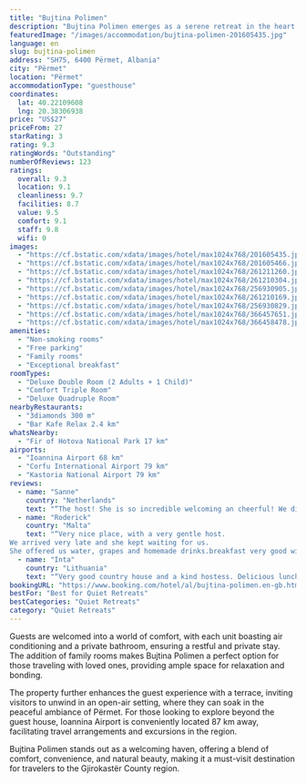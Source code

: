 ```yaml
---
title: "Bujtina Polimen"
description: "Bujtina Polimen emerges as a serene retreat in the heart of Përmet, located within the picturesque Gjirokastër County region and a mere 50 km from the enchanting Meropi-Palaiopyrgos forest."
featuredImage: "/images/accommodation/bujtina-polimen-201605435.jpg"
language: en
slug: bujtina-polimen
address: "SH75, 6400 Përmet, Albania"
city: "Përmet"
location: "Përmet"
accommodationType: "guesthouse"
coordinates:
  lat: 40.22109608
  lng: 20.38306938
price: "US$27"
priceFrom: 27
starRating: 3
rating: 9.3
ratingWords: "Outstanding"
numberOfReviews: 123
ratings:
  overall: 9.3
  location: 9.1
  cleanliness: 9.7
  facilities: 8.7
  value: 9.5
  comfort: 9.1
  staff: 9.8
  wifi: 0
images:
  - "https://cf.bstatic.com/xdata/images/hotel/max1024x768/201605435.jpg?k=00054d5de08209f820fe3412aaabe8cb13a6cd6dfc3f93053a4d1127ff75a5c5&o=&hp=1"
  - "https://cf.bstatic.com/xdata/images/hotel/max1024x768/201605466.jpg?k=0c21cca3fcbdcedb76f798a67a7ae653cf50da66202a5d63491c41c5463b79ee&o=&hp=1"
  - "https://cf.bstatic.com/xdata/images/hotel/max1024x768/261211260.jpg?k=be9c65c8f966eba9a4d6daf93bd94d70257031319f898f0eb1722a05c0b3cccc&o=&hp=1"
  - "https://cf.bstatic.com/xdata/images/hotel/max1024x768/261210304.jpg?k=cdaf036b96e25c25b0d0c12a5fa09d43893e4243659941beab004369285f738b&o=&hp=1"
  - "https://cf.bstatic.com/xdata/images/hotel/max1024x768/256930905.jpg?k=04a67adb6887716af8cc80bb3c18f20aa8f0f823f18ea3d8f1e6cc6aa022a015&o=&hp=1"
  - "https://cf.bstatic.com/xdata/images/hotel/max1024x768/261210169.jpg?k=888ddacf6613803f00d8a4f8b7d90ef445e0049986c93307e10d47653c931093&o=&hp=1"
  - "https://cf.bstatic.com/xdata/images/hotel/max1024x768/256930829.jpg?k=b415055c4006345d7680a9e6706306bf0109791b4180acc9df42ab9e374395be&o=&hp=1"
  - "https://cf.bstatic.com/xdata/images/hotel/max1024x768/366457651.jpg?k=6d782c088094af1b34c5305aba5f755bc0179a9dd5b9103710e1ea22630a2df2&o=&hp=1"
  - "https://cf.bstatic.com/xdata/images/hotel/max1024x768/366458478.jpg?k=7b4dde18cd1fc85d3e96841847c084d5ef43643b7df0f738cf5d8cc482a11e40&o=&hp=1"
amenities:
  - "Non-smoking rooms"
  - "Free parking"
  - "Family rooms"
  - "Exceptional breakfast"
roomTypes:
  - "Deluxe Double Room (2 Adults + 1 Child)"
  - "Comfort Triple Room"
  - "Deluxe Quadruple Room"
nearbyRestaurants:
  - "3diamonds 300 m"
  - "Bar Kafe Relax 2.4 km"
whatsNearby:
  - "Fir of Hotova National Park 17 km"
airports:
  - "Ioannina Airport 68 km"
  - "Corfu International Airport 79 km"
  - "Kastoria National Airport 79 km"
reviews:
  - name: "Sanne"
    country: "Netherlands"
    text: "“The host! She is so incredible welcoming an cheerful! We didn't speak each others language, but since we're both very epressive people who use a lot of body language, sounds and gestures, we could communicate just fine. It was quite funny actually...”"
  - name: "Roderick"
    country: "Malta"
    text: "“Very nice place, with a very gentle host.
We arrived very late and she kept waiting for us.
She offered us water, grapes and homemade drinks.breakfast very good with fresh homemade produce.”"
  - name: "Inta"
    country: "Lithuania"
    text: "“Very good country house and a kind hostess. Delicious lunch. Quiet environment, roosters crowing. In the evening, it is nice to sit on the terrace.”"
bookingURL: "https://www.booking.com/hotel/al/bujtina-polimen.en-gb.html?aid=8035640"
bestFor: "Best for Quiet Retreats"
bestCategories: "Quiet Retreats"
category: "Quiet Retreats"
---
```


Guests are welcomed into a world of comfort, with each unit boasting air conditioning and a private bathroom, ensuring a restful and private stay. The addition of family rooms makes Bujtina Polimen a perfect option for those traveling with loved ones, providing ample space for relaxation and bonding.

The property further enhances the guest experience with a terrace, inviting visitors to unwind in an open-air setting, where they can soak in the peaceful ambiance of Përmet. For those looking to explore beyond the guest house, Ioannina Airport is conveniently located 87 km away, facilitating travel arrangements and excursions in the region.

Bujtina Polimen stands out as a welcoming haven, offering a blend of comfort, convenience, and natural beauty, making it a must-visit destination for travelers to the Gjirokastër County region.